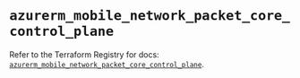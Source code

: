 # `azurerm_mobile_network_packet_core_control_plane`

Refer to the Terraform Registry for docs: [`azurerm_mobile_network_packet_core_control_plane`](https://registry.terraform.io/providers/hashicorp/azurerm/3.98.0/docs/resources/mobile_network_packet_core_control_plane).
